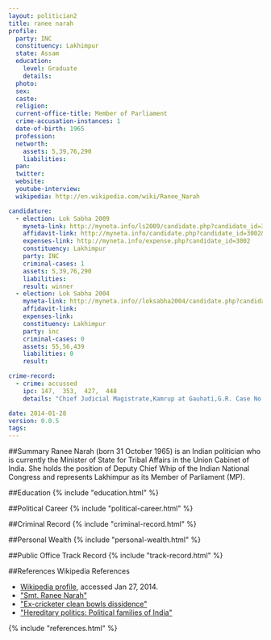 ```yaml
---
layout: politician2
title: ranee narah
profile: 
  party: INC
  constituency: Lakhimpur
  state: Assam
  education: 
    level: Graduate
    details: 
  photo: 
  sex: 
  caste: 
  religion: 
  current-office-title: Member of Parliament
  crime-accusation-instances: 1
  date-of-birth: 1965
  profession: 
  networth: 
    assets: 5,39,76,290
    liabilities: 
  pan: 
  twitter: 
  website: 
  youtube-interview: 
  wikipedia: http://en.wikipedia.com/wiki/Ranee_Narah

candidature: 
  - election: Lok Sabha 2009
    myneta-link: http://myneta.info/ls2009/candidate.php?candidate_id=3002
    affidavit-link: http://myneta.info/candidate.php?candidate_id=3002&scan=original
    expenses-link: http://myneta.info/expense.php?candidate_id=3002
    constituency: Lakhimpur 
    party: INC
    criminal-cases: 1
    assets: 5,39,76,290
    liabilities: 
    result: winner 
  - election: Lok Sabha 2004
    myneta-link: http://myneta.info//loksabha2004/candidate.php?candidate_id=382
    affidavit-link: 
    expenses-link: 
    constituency: Lakhimpur 
    party: inc
    criminal-cases: 0
    assets: 55,56,439
    liabilities: 0
    result:  

crime-record: 
  - crime: accussed
    ipc: 147,  353,  427,  448
    details: "Chief Judicial Magistrate,Kamrup at Gauhati,G.R. Case No.4320/2000,arising from Disapur P.S. Case No.956/2000,Date 10.11.2004" 

date: 2014-01-28
version: 0.0.5
tags: 
---
```

##Summary
Ranee Narah (born 31 October 1965) is an Indian politician who is currently the Minister of State for Tribal Affairs in the Union Cabinet of India. She holds the position of Deputy Chief Whip of the Indian National Congress and represents Lakhimpur as its Member of Parliament (MP).




##Education
{% include "education.html" %}


##Political Career
{% include "political-career.html" %}


##Criminal Record
{% include "criminal-record.html" %}


##Personal Wealth
{% include "personal-wealth.html" %}


##Public Office Track Record
{% include "track-record.html" %}


##References
Wikipedia References
- [Wikipedia profile]({{page.profile.wikipedia}}), accessed Jan 27, 2014.
- ["Smt. Ranee Narah"][wiki1]
- ["Ex-cricketer clean bowls dissidence"][wiki2]
- ["Hereditary politics: Political families of India"][wiki3]

[wiki1]: http://india.gov.in/govt/loksabhampbiodata.php?mpcode=274
[wiki2]: http://www.webcitation.org/69HmXHb5D
[wiki3]: http://www.webcitation.org/6Bj4hmNZu


{% include "references.html" %}